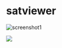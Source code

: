 # satviewer
![screenshot1](https://user-images.githubusercontent.com/5782934/78453231-01c54200-7699-11ea-972b-70d19cd318e7.png)

![](https://github.com/ivantaran/satviewer/.github/workflows/workflows/ccpp.yml/badge.svg)
